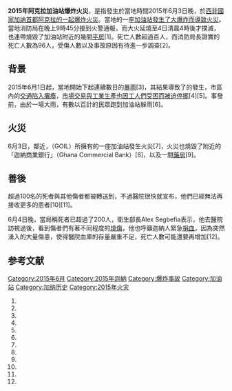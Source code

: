 **2015年阿克拉加油站爆炸火災**，是指發生於當地時間2015年6月3日晚，於[西非國家](../Page/西非.md "wikilink")[加纳首都](../Page/加纳.md "wikilink")[阿克拉的一起爆炸火災](../Page/阿克拉.md "wikilink")。當地的一座[加油站發生了大](../Page/加油站.md "wikilink")[爆炸而導致火災](https://zh.wikipedia.org/wiki/爆炸 "wikilink")。當地消防局在晚上9時45分接到火警通報，而大火延燒至4日清晨4時後才撲滅，也連帶燒毀了加油站附近的幾間[平房](https://zh.wikipedia.org/wiki/平房 "wikilink")\[1\]。死亡人數超過百人，而消防局長證實的死亡人數為96人，受傷人數以及事故原因有待進一步調查\[2\]。

## 背景

2015年6月1日起，當地開始下起連續數日的[暴雨](../Page/暴雨.md "wikilink")\[3\]，其結果導致了的發生，市區內的[交通陷入癱瘓](../Page/交通.md "wikilink")，[市場交易與](https://zh.wikipedia.org/wiki/市場 "wikilink")[工業生產也因](https://zh.wikipedia.org/wiki/工業 "wikilink")[工人們受困而被迫停擺](https://zh.wikipedia.org/wiki/工人 "wikilink")\[4\]\[5\]。事發前，由於一場大雨，有數以百計的民眾跑到加油站躲雨\[6\]。

## 火災

6月3日，鄰近，（GOIL）所擁有的一座加油站發生火災\[7\]，火災也燒毀了附近的「迦納商業銀行」（Ghana Commercial
Bank）\[8\]，以及一間[藥局](https://zh.wikipedia.org/wiki/藥局 "wikilink")\[9\]。

## 善後

超過100名的死者與其他傷者都被轉送到，不過醫院很快就宣布，他們已經無法再接收更多的患者\[10\]\[11\]。

6月4日晚，當局稱死者已超過了200人，衛生部長Alex
Segbefia表示，他去醫院訪視過後，看到傷者們有著不同程度的[燒傷](https://zh.wikipedia.org/wiki/燒傷 "wikilink")，他也呼籲迦納人緊急[捐血](https://zh.wikipedia.org/wiki/捐血 "wikilink")，因為突然湧入的大量傷患，使得醫院血庫的存量嚴重不足，死亡人數可能還要再增加\[12\]。

## 参考文献

[Category:2015年6月](https://zh.wikipedia.org/wiki/Category:2015年6月 "wikilink")
[Category:2015年迦納](https://zh.wikipedia.org/wiki/Category:2015年迦納 "wikilink")
[Category:爆炸事故](https://zh.wikipedia.org/wiki/Category:爆炸事故 "wikilink")
[Category:加油站](https://zh.wikipedia.org/wiki/Category:加油站 "wikilink")
[Category:加纳历史](https://zh.wikipedia.org/wiki/Category:加纳历史 "wikilink")
[Category:2015年火灾](https://zh.wikipedia.org/wiki/Category:2015年火灾 "wikilink")

1.
2.

3.

4.

5.

6.

7.

8.
9.

10.

11.

12.